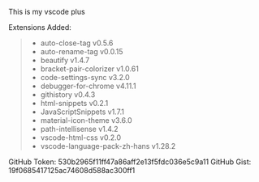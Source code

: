 This is my vscode plus

Extensions Added:
  > * auto-close-tag v0.5.6
  > * auto-rename-tag v0.0.15
  > * beautify v1.4.7
  > * bracket-pair-colorizer v1.0.61
  > * code-settings-sync v3.2.0
  > * debugger-for-chrome v4.11.1
  > * githistory v0.4.3
  > * html-snippets v0.2.1
  > * JavaScriptSnippets v1.7.1
  > * material-icon-theme v3.6.0
  > * path-intellisense v1.4.2
  > * vscode-html-css v0.2.0
  > * vscode-language-pack-zh-hans v1.28.2


GitHub Token: 530b2965f11ff47a86aff2e13f5fdc036e5c9a11
GitHub Gist: 19f0685417125ac74608d588ac300ff1
